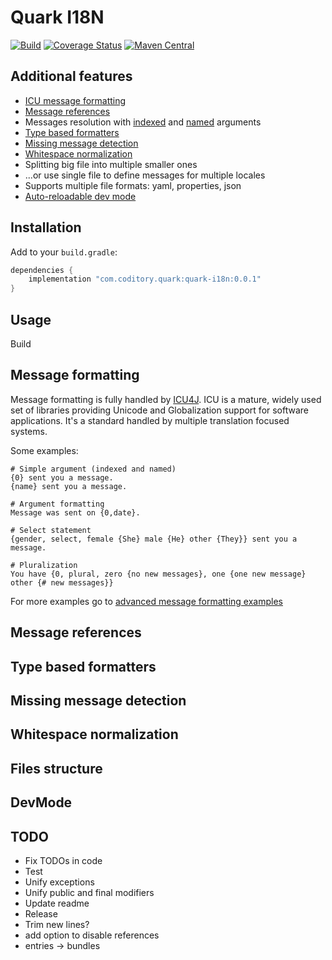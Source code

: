 # Quark I18N

[![Build](https://github.com/coditory/quark-i18n/actions/workflows/build.yml/badge.svg)](https://github.com/coditory/quark-i18n/actions/workflows/build.yml)
[![Coverage Status](https://coveralls.io/repos/github/coditory/quark-i18n/badge.svg)](https://coveralls.io/github/coditory/quark-i18n)
[![Maven Central](https://maven-badges.herokuapp.com/maven-central/com.coditory.quark/quark-i18n/badge.svg)](https://mvnrepository.com/artifact/com.coditory.quark/quark-i18n)

## Additional features

- [ICU message formatting](#message-formatting)
- [Message references](#message-references)
- Messages resolution with [indexed](./README_FORMAT.md#indexed-argument)
  and [named](./README_FORMAT.md##named-argument) arguments
- [Type based formatters](#type-based-formatters)
- [Missing message detection](#missing-message-detection)
- [Whitespace normalization](#whitespace-normalization)
- Splitting big file into multiple smaller ones
- ...or use single file to define messages for multiple locales
- Supports multiple file formats: yaml, properties, json
- [Auto-reloadable dev mode](#devmode)

## Installation

Add to your `build.gradle`:

```gradle
dependencies {
    implementation "com.coditory.quark:quark-i18n:0.0.1"
}
```

## Usage

Build

## Message formatting

Message formatting is fully handled by [ICU4J](https://github.com/unicode-org/icu).
ICU is a mature, widely used set of libraries providing Unicode and Globalization support for software applications.
It's a standard handled by multiple translation focused systems.

Some examples:

```
# Simple argument (indexed and named)
{0} sent you a message.
{name} sent you a message.

# Argument formatting
Message was sent on {0,date}.

# Select statement
{gender, select, female {She} male {He} other {They}} sent you a message.

# Pluralization
You have {0, plural, zero {no new messages}, one {one new message} other {# new messages}}
```

For more examples go to [advanced message formatting examples](./README-FORMAT.md)

## Message references

## Type based formatters

## Missing message detection

## Whitespace normalization

## Files structure

## DevMode

## TODO

- Fix TODOs in code
- Test
- Unify exceptions
- Unify public and final modifiers
- Update readme
- Release
- Trim new lines?
- add option to disable references
- entries -> bundles
